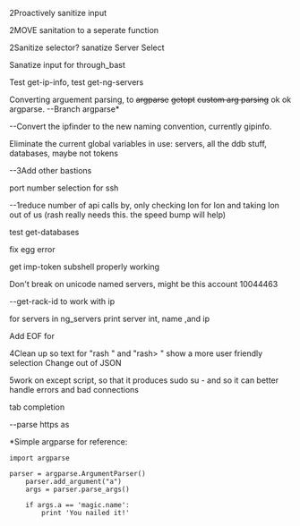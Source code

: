 2Proactively sanitize input

2MOVE sanitation to a seperate function

2Sanitize selector?
    sanatize Server Select

Sanatize input for through_bast

Test get-ip-info, test get-ng-servers

Converting arguement parsing, to ~~argparse~~ ~~getopt~~ ~~custom arg parsing~~ ok ok argparse. --Branch argparse*

--Convert the ipfinder to the new naming convention, currently gipinfo.

Eliminate the current global variables in use: servers, all the ddb stuff, databases, maybe not tokens

--3Add other bastions

port number selection for ssh

--1reduce number of api calls by, only checking lon for lon and taking lon out of us (rash really needs this. the speed bump will help)

test get-databases

fix egg error

get imp-token subshell properly working

Don't break on unicode named servers, might be this account 10044463

--get-rack-id to work with ip

for servers in ng_servers print server int, name ,and ip



Add EOF for <ddi>

4Clean up so text for "rash <ddi>" and "rash> <ddi>" show a more user friendly selection
    Change out of JSON

5work on except script, so that it produces sudo su - and so it can better handle errors and bad connections

tab completion

--parse https as <ddi>





*Simple argparse for reference:
```
import argparse

parser = argparse.ArgumentParser()
    parser.add_argument("a")
    args = parser.parse_args()

    if args.a == 'magic.name':
        print 'You nailed it!'
        
```
